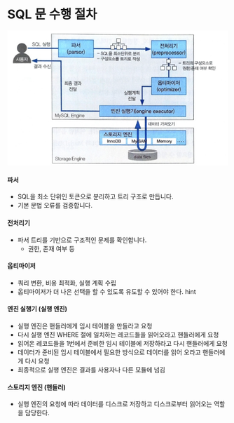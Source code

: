 # SQL 문 수행 절차

![출처: 업무에 바로 쓰는 SQL 튜닝](<../../.gitbook/assets/image (1).png>)

#### 파서

* SQL을 최소 단위인 토큰으로 분리하고 트리 구조로 만듭니다.
* 기본 문법 오류를 검증합니다.

#### 전처리기

* 파서 트리를 기반으로 구조적인 문제를 확인합니다.
  * 권한, 존재 여부 등

#### 옵티마이저

* 쿼리 변환, 비용 최적화, 실행 계획 수립
* 옵티마이저가 더 나은 선택을 할 수 있도록 유도할 수 있어야 한다. hint

#### 엔진 실행기 (실행 엔진)

* 실행 엔진은 핸들러에게 임시 테이블을 만들라고 요청
* 다시 실행 엔진 WHERE 절에 일치하는 레코드들을 읽어오라고 핸들러에게 요청
* 읽어온 레코드들을 1번에서 준비한 임시 테이블에 저장하라고 다시 핸들러에게 요청
* 데이터가 준비된 임시 테이블에서 필요한 방식으로 데이터를 읽어 오라고 핸들러에게 다시 요청
* 최종적으로 실행 엔진은 결과를 사용자나 다른 모듈에 넘김

#### 스토리지 엔진 (핸들러)

* 실행 엔진의 요청에 따라 데이터를 디스크로 저장하고 디스크로부터 읽어오는 역할을 담당한다.
